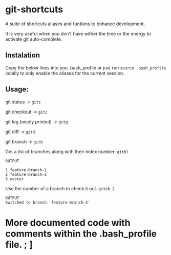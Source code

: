 # git-shortcuts
A suite of shortcuts aliases and funtions to enhance development.

It is very useful when you don't have wither the time or the energy to activate git auto-complete.

## Instalation
Copy the below lines into you .bash_profile or just run `source .bash_profile` locally to only enable the aliases for the current session.

## Usage:
git status -> `gits`

git checkout -> `gitc`

git log (nicely printed) -> `gitg`

git diff -> `gitd`

git branch -> `gitb`

Get a list of branches along with their index number:
`gitbl`

```
OUTPUT

1 feature-branch-1
2 feature-branch-2
3 master
```

Use the number of a branch to check it out.
`gitcb 2`

```
OUTPUT
Switched to branch 'feature-branch-2'
```

# More documented code with comments within the .bash_profile file. ; ]